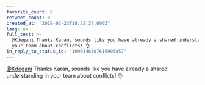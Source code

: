 ```yaml
---
favorite_count: 0
retweet_count: 0
created_at: "2019-02-23T18:22:37.000Z"
lang: en
full_text: >-
  @Kdegani Thanks Karan, sounds like you have already a shared understanding in
  your team about conflicts! 👌
in_reply_to_status_id: "1099346307615993857"
---
```


[@Kdegani](https://twitter.com/Kdegani) Thanks Karan, sounds like you have
already a shared understanding in your team about conflicts! 👌
